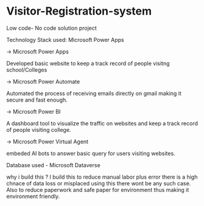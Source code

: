 # Visitor-Registration-system
Low code- No code solution project

Technology Stack used: Microsoft Power Apps

-> Microsoft Power Apps

Developed basic website to keep a track record of people visitng school/Colleges

-> Microsoft Power Automate

Automated the process of receiving emails directly on gmail making it secure and fast enough.

-> Microsoft Power BI

A dashboard tool to visualize the traffic on websites and keep a track record of people visiting college.

-> Microsoft Power Virtual Agent 

embeded AI bots to answer basic query for users visiting websites. 

Database used - Microsoft Dataverse

why i build this ?
I build this to reduce manual labor plus error there is a high chnace of data loss or misplaced using this there wont be any such case.
Also to reduce paperwork and safe paper for environment thus making it environment friendly.
